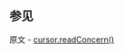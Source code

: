 ## 参见

原文 - [cursor.readConcern()]( https://docs.mongodb.com/manual/reference/method/cursor.readConcern/ )

